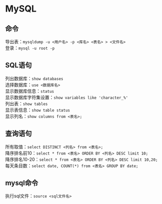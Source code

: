 # MySQL
## 命令
导出表：`mysqldump -u <用户名> -p <库名> <表名> > <文件名>`  
登录：`mysql -u root -p`

## SQL语句
列出数据库：`show databases`  
选择数据库：`use <数据库名>`  
显示数据库信息：`status`  
显示数据库字符集设置：`show variables like 'character_%'`  
列出表：`show tables`  
显示表信息：`show table status`  
显示列名：`show columns from <表名>;`
  
## 查询语句
所有取值：`select DISTINCT <列名> from <表名>;`  
降序排名前10：`select * from <表名> ORDER BY <列名> DESC limit 10;`  
降序排名10-20：`select * from <表名> ORDER BY <列名> DESC limit 10,20;`  
每天条目数：`select date, COUNT(*) from <表名> GROUP BY date;`  

## mysql命令
执行sql文件：`source <sql文件名>`  
